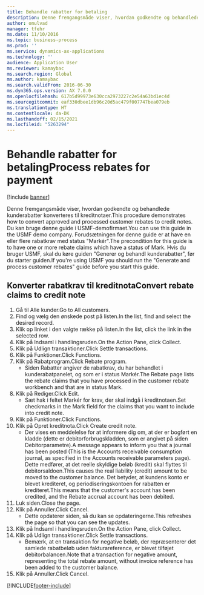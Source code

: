 ```yaml
---
title: Behandle rabatter for betaling
description: Denne fremgangsmåde viser, hvordan godkendte og behandlede kunderabatter konverteres til kreditnotaer.
author: omulvad
manager: tfehr
ms.date: 11/10/2016
ms.topic: business-process
ms.prod: ''
ms.service: dynamics-ax-applications
ms.technology: ''
audience: Application User
ms.reviewer: kamaybac
ms.search.region: Global
ms.author: kamaybac
ms.search.validFrom: 2016-06-30
ms.dyn365.ops.version: AX 7.0.0
ms.openlocfilehash: 617b5d99973e630cca2973227c2e54a63bd1ec4d
ms.sourcegitcommit: eaf330dbee1db96c20d5ac479f007747bea079eb
ms.translationtype: HT
ms.contentlocale: da-DK
ms.lasthandoff: 02/15/2021
ms.locfileid: "5263294"
---
```

# <a name="process-rebates-for-payment"></a><span data-ttu-id="2396b-103">Behandle rabatter for betaling</span><span class="sxs-lookup"><span data-stu-id="2396b-103">Process rebates for payment</span></span>

[!include [banner](../../includes/banner.md)]

<span data-ttu-id="2396b-104">Denne fremgangsmåde viser, hvordan godkendte og behandlede kunderabatter konverteres til kreditnotaer.</span><span class="sxs-lookup"><span data-stu-id="2396b-104">This procedure demonstrates how to convert approved and processed customer rebates to credit notes.</span></span> <span data-ttu-id="2396b-105">Du kan bruge denne guide i USMF-demofirmaet.</span><span class="sxs-lookup"><span data-stu-id="2396b-105">You can use this guide in the USMF demo company.</span></span> <span data-ttu-id="2396b-106">Forudsætningen for denne guide er at have en eller flere rabatkrav med status "Markér".</span><span class="sxs-lookup"><span data-stu-id="2396b-106">The precondition for this guide is to have one or more rebate claims which have a status of Mark.</span></span> <span data-ttu-id="2396b-107">Hvis du bruger USMF, skal du køre guiden "Generer og behandl kunderabatter", før du starter guiden.</span><span class="sxs-lookup"><span data-stu-id="2396b-107">If you're using USMF you should run the "Generate and process customer rebates" guide before you start this guide.</span></span>


## <a name="convert-rebate-claims-to-credit-note"></a><span data-ttu-id="2396b-108">Konverter rabatkrav til kreditnota</span><span class="sxs-lookup"><span data-stu-id="2396b-108">Convert rebate claims to credit note</span></span>
1. <span data-ttu-id="2396b-109">Gå til Alle kunder.</span><span class="sxs-lookup"><span data-stu-id="2396b-109">Go to All customers.</span></span>
2. <span data-ttu-id="2396b-110">Find og vælg den ønskede post på listen.</span><span class="sxs-lookup"><span data-stu-id="2396b-110">In the list, find and select the desired record.</span></span>
3. <span data-ttu-id="2396b-111">Klik op linket i den valgte række på listen.</span><span class="sxs-lookup"><span data-stu-id="2396b-111">In the list, click the link in the selected row.</span></span>
4. <span data-ttu-id="2396b-112">Klik på Indsaml i handlingsruden.</span><span class="sxs-lookup"><span data-stu-id="2396b-112">On the Action Pane, click Collect.</span></span>
5. <span data-ttu-id="2396b-113">Klik på Udlign transaktioner.</span><span class="sxs-lookup"><span data-stu-id="2396b-113">Click Settle transactions.</span></span>
6. <span data-ttu-id="2396b-114">Klik på Funktioner.</span><span class="sxs-lookup"><span data-stu-id="2396b-114">Click Functions.</span></span>
7. <span data-ttu-id="2396b-115">Klik på Rabatprogram.</span><span class="sxs-lookup"><span data-stu-id="2396b-115">Click Rebate program.</span></span>
    * <span data-ttu-id="2396b-116">Siden Rabatter angiver de rabatkrav, du har behandlet i kunderabatpanelet, og som er i status Markér.</span><span class="sxs-lookup"><span data-stu-id="2396b-116">The Rebate page lists the rebate claims that you have processed in the customer rebate workbench and that are in status Mark.</span></span>    
8. <span data-ttu-id="2396b-117">Klik på Rediger.</span><span class="sxs-lookup"><span data-stu-id="2396b-117">Click Edit.</span></span>
    * <span data-ttu-id="2396b-118">Sæt hak i feltet Markér for krav, der skal indgå i kreditnotaen.</span><span class="sxs-lookup"><span data-stu-id="2396b-118">Set checkmarks in the Mark field for the claims that you want to include into credit note.</span></span>   
9. <span data-ttu-id="2396b-119">Klik på Funktioner.</span><span class="sxs-lookup"><span data-stu-id="2396b-119">Click Functions.</span></span>
10. <span data-ttu-id="2396b-120">Klik på Opret kreditnota.</span><span class="sxs-lookup"><span data-stu-id="2396b-120">Click Create credit note.</span></span>
    * <span data-ttu-id="2396b-121">Der vises en meddelelse for at informere dig om, at der er bogført en kladde (dette er debitorforbrugskladden, som er angivet på siden Debitorparametre).</span><span class="sxs-lookup"><span data-stu-id="2396b-121">A message appears to inform you that a journal has been posted (This is the Accounts receivable consumption journal, as specified in the Accounts receivable parameters page).</span></span> <span data-ttu-id="2396b-122">Dette medfører, at det reelle skyldige beløb (kredit) skal flyttes til debitorsaldoen.</span><span class="sxs-lookup"><span data-stu-id="2396b-122">This causes the real liability (credit) amount to be moved to the customer balance.</span></span> <span data-ttu-id="2396b-123">Det betyder, at kundens konto er blevet krediteret, og periodiseringskontoen for rabatten er krediteret.</span><span class="sxs-lookup"><span data-stu-id="2396b-123">This means that the customer's account has been credited, and the Rebate accrual account has been debited.</span></span>  
11. <span data-ttu-id="2396b-124">Luk siden.</span><span class="sxs-lookup"><span data-stu-id="2396b-124">Close the page.</span></span>
12. <span data-ttu-id="2396b-125">Klik på Annuller.</span><span class="sxs-lookup"><span data-stu-id="2396b-125">Click Cancel.</span></span>
    * <span data-ttu-id="2396b-126">Dette opdaterer siden, så du kan se opdateringerne.</span><span class="sxs-lookup"><span data-stu-id="2396b-126">This refreshes the page so that you can see the updates.</span></span>  
13. <span data-ttu-id="2396b-127">Klik på Indsaml i handlingsruden.</span><span class="sxs-lookup"><span data-stu-id="2396b-127">On the Action Pane, click Collect.</span></span>
14. <span data-ttu-id="2396b-128">Klik på Udlign transaktioner.</span><span class="sxs-lookup"><span data-stu-id="2396b-128">Click Settle transactions.</span></span>
    * <span data-ttu-id="2396b-129">Bemærk, at en transaktion for negative beløb, der repræsenterer det samlede rabatbeløb uden fakturareference, er blevet tilføjet debitorbalancen.</span><span class="sxs-lookup"><span data-stu-id="2396b-129">Note that a transaction for negative amount, representing the total rebate amount, without invoice reference has been added to the customer balance.</span></span>   
15. <span data-ttu-id="2396b-130">Klik på Annuller.</span><span class="sxs-lookup"><span data-stu-id="2396b-130">Click Cancel.</span></span>



[!INCLUDE[footer-include](../../../includes/footer-banner.md)]